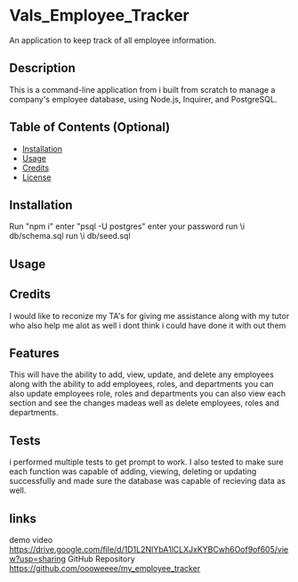 # Vals_Employee_Tracker
An application to keep track of all employee information.
## Description
 This is a command-line application from i built from scratch to manage a company's employee database, using Node.js, Inquirer, and PostgreSQL.

## Table of Contents (Optional)

- [Installation](#installation)
- [Usage](#usage)
- [Credits](#credits)
- [License](#license)

## Installation

Run "npm i"
enter "psql -U postgres"
enter your password
run \i db/schema.sql
run \i db/seed.sql


## Usage

## Credits

I would like to reconize my TA's for giving me assistance along with my tutor who also help me alot as well i dont think i could have done it with out them  

## Features


 This will have the ability to add, view, update, and delete any employees
along with the ability to add employees, roles, and departments
you can also update employees role, roles and departments
you can also view each section and see the changes madeas well as 
delete employees, roles and departments.


## Tests

i performed multiple tests to  get prompt to work. I also tested to make sure each function was capable of adding, viewing, deleting or updating successfully and made sure the database was capable of recieving data as well.

## links
demo video 
https://drive.google.com/file/d/1D1L2NIYbA1lCLXJxKYBCwh6Oof9of605/view?usp=sharing
GitHub Repository
https://github.com/oooweeee/my_employee_tracker


